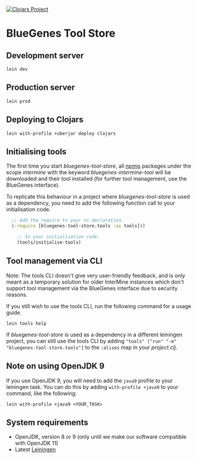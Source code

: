 [![Clojars Project](https://img.shields.io/clojars/v/org.intermine/bluegenes-tool-store.svg)](https://clojars.org/org.intermine/bluegenes-tool-store)

# BlueGenes Tool Store

## Development server

    lein dev

## Production server

    lein prod

## Deploying to Clojars

    lein with-profile +uberjar deploy clojars

## Initialising tools

The first time you start *bluegenes-tool-store*, all [npmjs](https://www.npmjs.com/) packages under the scope *intermine* with the keyword *bluegenes-intermine-tool* will be downloaded and their tool installed (for further tool management, use the BlueGenes interface).

To replicate this behaviour in a project where *bluegenes-tool-store* is used as a dependency, you need to add the following function call to your initialisation code.

```clojure
  ;; Add the require to your ns declaration.
  (:require [bluegenes-tool-store.tools :as tools]))

    ;; In your initialisation code.
    (tools/initialise-tools)
```

## Tool management via CLI

Note: The tools CLI doesn't give very user-friendly feedback, and is only meant as a temporary solution for older InterMine instances which don't support tool management via the BlueGenes interface due to security reasons.

If you still wish to use the tools CLI, run the following command for a usage guide.

```
lein tools help
```

If *bluegenes-tool-store* is used as a dependency in a different leiningen project, you can still use the tools CLI by adding `"tools" ["run" "-m" "bluegenes-tool-store.tools"]` to the `:alises` map in your *project.clj*.

## Note on using OpenJDK 9

If you use OpenJDK 9, you will need to add the `java9` profile to your leiningen task. You can do this by adding `with-profile +java9` to your command, like the following:

    lein with-profile +java9 <YOUR_TASK>

## System requirements

* OpenJDK, version 8 or 9 (only until we make our software compatible with OpenJDK 11)
* Latest [Leiningen](https://leiningen.org/)
